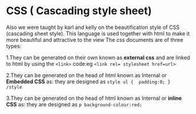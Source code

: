 # CSS ( Cascading style sheet)
Also we were taught by karl and kelly on the beautification style of CSS (cascading sheet style). This language is used together with html to make it more beautiful
and attractive to the view 
The css documents are of three types:

1.They can be generated on their own known as **external css** and are linked to html by using the `<link>` code:eg 
`<link rel= stylesheet href=url>`

2.They can be generated on the head of html known as Internal or **Embedded CSS** as:
they are designed as 
`
style
ul { 
     padding:0;
}     
/style
`

3.They can be generated on the head of html known as Internal or **inline CSS** as:
they are designed as 
`p background-colour:red;`
